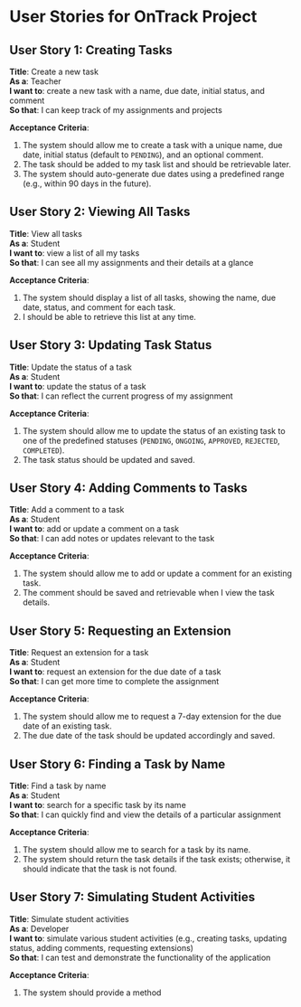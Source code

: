 # User Stories for OnTrack Project

## User Story 1: Creating Tasks

**Title**: Create a new task  
**As a**: Teacher  
**I want to**: create a new task with a name, due date, initial status, and comment  
**So that**: I can keep track of my assignments and projects

**Acceptance Criteria**:
1. The system should allow me to create a task with a unique name, due date, initial status (default to `PENDING`), and an optional comment.
2. The task should be added to my task list and should be retrievable later.
3. The system should auto-generate due dates using a predefined range (e.g., within 90 days in the future).

## User Story 2: Viewing All Tasks

**Title**: View all tasks  
**As a**: Student  
**I want to**: view a list of all my tasks  
**So that**: I can see all my assignments and their details at a glance

**Acceptance Criteria**:
1. The system should display a list of all tasks, showing the name, due date, status, and comment for each task.
2. I should be able to retrieve this list at any time.

## User Story 3: Updating Task Status

**Title**: Update the status of a task  
**As a**: Student  
**I want to**: update the status of a task  
**So that**: I can reflect the current progress of my assignment

**Acceptance Criteria**:
1. The system should allow me to update the status of an existing task to one of the predefined statuses (`PENDING`, `ONGOING`, `APPROVED`, `REJECTED`, `COMPLETED`).
2. The task status should be updated and saved.

## User Story 4: Adding Comments to Tasks

**Title**: Add a comment to a task  
**As a**: Student  
**I want to**: add or update a comment on a task  
**So that**: I can add notes or updates relevant to the task

**Acceptance Criteria**:
1. The system should allow me to add or update a comment for an existing task.
2. The comment should be saved and retrievable when I view the task details.

## User Story 5: Requesting an Extension

**Title**: Request an extension for a task  
**As a**: Student  
**I want to**: request an extension for the due date of a task  
**So that**: I can get more time to complete the assignment

**Acceptance Criteria**:
1. The system should allow me to request a 7-day extension for the due date of an existing task.
2. The due date of the task should be updated accordingly and saved.

## User Story 6: Finding a Task by Name

**Title**: Find a task by name  
**As a**: Student  
**I want to**: search for a specific task by its name  
**So that**: I can quickly find and view the details of a particular assignment

**Acceptance Criteria**:
1. The system should allow me to search for a task by its name.
2. The system should return the task details if the task exists; otherwise, it should indicate that the task is not found.

## User Story 7: Simulating Student Activities

**Title**: Simulate student activities  
**As a**: Developer  
**I want to**: simulate various student activities (e.g., creating tasks, updating status, adding comments, requesting extensions)  
**So that**: I can test and demonstrate the functionality of the application

**Acceptance Criteria**:
1. The system should provide a method
